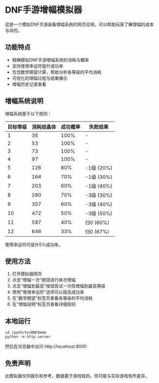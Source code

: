 # DNF手游增幅模拟器

这是一个模拟DNF手游装备增幅系统的网页应用，可以帮助玩家了解增幅的成本与风险。

## 功能特点

- 精确模拟DNF手游增幅系统的消耗与概率
- 支持使用幸运符提升成功率
- 包含数学期望计算，帮助分析各等级的平均消耗
- 可视化的增幅过程与结果展示
- 增幅历史记录查看

## 增幅系统说明

增幅系统基于以下规则：

| 目标等级 | 消耗结晶体 | 成功概率 | 失败结果 |
|--------|----------|---------|--------|
| 1 | 35 | 100% | - |
| 2 | 53 | 100% | - |
| 3 | 73 | 100% | - |
| 4 | 97 | 100% | - |
| 5 | 126 | 80% | -1级 (20%) |
| 6 | 164 | 70% | -1级 (30%) |
| 7 | 203 | 60% | -1级 (40%) |
| 8 | 280 | 70% | -3级 (30%) |
| 9 | 357 | 60% | -3级 (40%) |
| 10 | 472 | 50% | -3级 (50%) |
| 11 | 587 | 40% | 归0 (60%) |
| 12 | 646 | 33% | 归0 (67%) |

使用幸运符可提升5%成功率。

## 使用方法

1. 打开模拟器网页
2. 点击"增幅一次"按钮进行单次增幅
3. 点击"增幅到最高"按钮尝试一次性增幅到最高等级
4. 使用"使用幸运符"选项可以提高成功率
5. 在"数学期望"标签页查看各等级的平均消耗
6. 在"增幅说明"标签页查看详细规则

## 本地运行

```
cd /path/to/DNFDemo
python -m http.server
```

然后在浏览器中访问 http://localhost:8000

## 免责声明

此模拟器仅供娱乐和参考，数据基于游戏规则，但可能与实际游戏有所差异。
